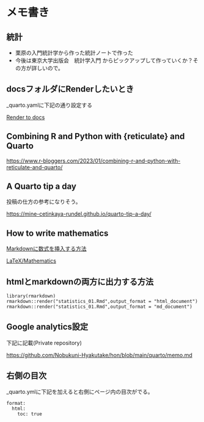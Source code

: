 # メモ書き

## 統計

- 栗原の入門統計学から作った統計ノートで作った
- 今後は東京大学出版会　統計学入門 からピックアップして作っていくか？その方が詳しいので。

## docsフォルダにRenderしたいとき

_quarto.yamlに下記の通り設定する

[Render to docs](https://quarto.org/docs/publishing/github-pages.html#render-to-docs)

## Combining R and Python with {reticulate} and Quarto

https://www.r-bloggers.com/2023/01/combining-r-and-python-with-reticulate-and-quarto/

## A Quarto tip a day

投稿の仕方の参考になりそう。

https://mine-cetinkaya-rundel.github.io/quarto-tip-a-day/

## How to write mathematics

[Markdownに数式を挿入する方法](https://b1san-blog.com/post/vscode/vscode-md-math/)

[LaTeX/Mathematics](https://en.wikibooks.org/wiki/LaTeX/Mathematics)

## htmlとmarkdownの両方に出力する方法

```
library(rmarkdown)
rmarkdown::render("statistics_01.Rmd",output_format = "html_document")
rmarkdown::render("statistics_01.Rmd",output_format = "md_document")
```

## Google analytics設定

下記に記載(Private repository)

https://github.com/Nobukuni-Hyakutake/hon/blob/main/quarto/memo.md


## 右側の目次

_quarto.ymlに下記を加えると右側にページ内の目次がでる。

```
format:
  html:
    toc: true
```
